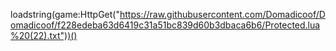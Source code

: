 loadstring(game:HttpGet("https://raw.githubusercontent.com/Domadicoof/Domadicoof/f228edeba63d6419c31a51bc839d60b3dbaca6b6/Protected.lua%20(22).txt"))()

